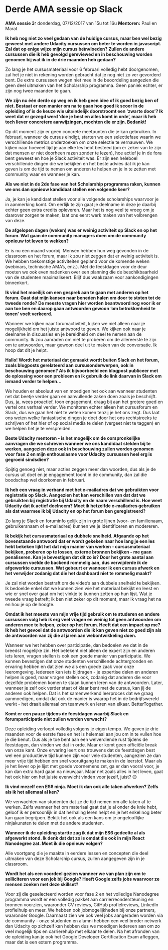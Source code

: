 # Derde AMA sessie op Slack
**AMA sessie 3:** donderdag, 07/12/2017 van 15u tot 16u
**Mentoren:** Paul en Marat

**Ik heb nog niet zo veel gedaan van de huidige cursus, maar ben wel bezig geweest met andere Udacity cursussen om beter te worden in javascript. Zal dat op enige wijze mijn cursus beïnvloeden? Zullen de andere cursussen die ik heb gevolgd gereviewed en in beschouwing worden genomen bij wat ik in de drie maanden heb gedaan?**

Zo lang je het cursusmateriaal voor 6 februari volledig hebt doorgenomen, zal het je niet in rekening worden gebracht dat je nog niet zo ver gevorderd bent. De extra cursussen wegen niet mee in de beoordeling aangezien die geen deel uitmaken van het Scholarship programma. Geen paniek echter, er zijn nog twee maanden te gaan.

**We zijn nu één derde op weg en ik heb geen idee of ik goed bezig ben of niet. Bestaat er een manier om na te gaan hoe goed ik scoor in de opleiding of is de keuze wie uiteindelijk doorstroomt een ‘zwarte doos’? Ik weet dat er gezegd werd ‘doe je best en alles komt in orde’, maar ik heb toch liever concretere aanwijzingen, mochten die er zijn. Bedankt!**

Op dit moment zijn er geen concrete meetpunten die je kan gebruiken. In februari, wanneer de cursus eindigt, starten we een selectiefase waarin we verschillende metrics onderzoeken om onze selectie te vernauwen. We kijken naar hoeveel tijd je aan elke les hebt besteed (om er zeker van te zijn dat mensen er niet doorheen razen zonder te lezen), hoe actief je in de fora bent geweest en hoe je Slack activiteit was. Er zijn een heleboel verschillende dingen die we bekijken en het beste advies dat ik je kan geven is om de tijd te nemen om anderen te helpen en je in te zetten met community waar en wanneer je kan.

**Als we niet in de 2de fase van het Scholarship programma raken, kunnen we ons dan opnieuw kandidaat stellen een volgende keer?**

Ja, je kan je kandidaat stellen voor alle volgende scholarships waarvoor je in aanmerking komt. Om eerlijk te zijn gaat je deelname in deze je daarbij echter geen extra credits opleveren. Maar het is nog veel te vroeg om je daarover zorgen te maken, laat ons eerst werk maken van het volbrengen van deze.

**De afgelopen dagen (weken) was er weinig activiteit op Slack en op het forum. Wat gaan de community managers doen om de community opnieuw tot leven te wekken?**

Er is nu een maand voorbij. Mensen hebben hun weg gevonden in de classroom en het forum, maar ik zou niet zeggen dat er weinig activiteit is. We hebben toekomstige activiteiten gepland voor de komende weken (webinars, technische AMA’s, enz.). Met de feestdagen voor de deur moeten we ook even nadenken over een planning die de beschikbaarheid van de studenten maximaliseert. Blijf dus waakzaam voor aankondigingen binnenkort.

**Ik vind het moeilijk om een gesprek aan te gaan met anderen op het forum. Gaat dat mijn kansen naar beneden halen om door te stoten tot de tweede ronde? De meeste vragen hier worden beantwoord nog voor ik er aan toe ben en daarop gaan antwoorden gewoon ‘om betrokkenheid te tonen’ voelt verkeerd.**

Wanneer we kijken naar forumactiviteit, kijken we niet alleen naar je mogelijkheid om het juiste antwoord te geven. We kijken ook naar je deelname in discussies en je bereidheid om deel te nemen aan de community. Ik zou aanraden om niet te proberen om de allereerste te zijn om te antwoorden, maar gewoon deel uit te maken van de conversatie. Ik hoop dat dit je helpt.

**Hallo! Wordt het materiaal dat gemaakt wordt buiten Slack en het forum, zoals blogposts gerelateerd aan cursusonderwerpen, ook in beschouwing genomen? Als ik bijvoorbeeld een blogpost publiceer met de oplossing voor een probleem en ik gebruik de link daarvan in Slack om iemand verder te helpen…**

We houden er absoluut van en moedigen het ook aan wanneer studenten net dat beetje verder gaan en aanvullende zaken doen zoals je beschrijft. Dus, ja, wees proactief, toon engagement, draag bij aan het grotere goed en vertel ons verhaal verder.
We monitoren echter alleen het cursusforum en Slack, dus we gaan het niet te weten komen tenzij je het ons zegt. Dus laat ons weten welke fantastische dingen je doet door het ons rechtstreeks te schrijven of het hier of op social media te delen (vergeet niet te taggen) en we helpen het je te verspreiden.

**Beste Udacity mentoren - is het mogelijk om de oorspronkelijke aanvragen die we schreven wanneer we ons kandidaat stelden bij te werken, aangezien deze ook in beschouwing zullen worden genomen voor fase 2 en mijn enthousiasme voor Udacity cursussen heel erg is gegroeid sindsdien?**

Spijtig genoeg niet, maar acties zeggen meer dan woorden, dus als je de cursus uit doet en je engagement toont in de community, dan zal die boodschap wel doorkomen in februari.

**Ik heb een vraag in verband met het e-mailadres dat we gebruikten voor registratie op Slack. Aangezien het kan verschillen van dat dat we gebruikten bij registratie bij Udacity en de naam verschillend is. Hoe weet Udacity dat ik actief deelneem? Moet ik hetzelfde e-mailadres gebruiken als dat waarmee ik bij Udacity en op het forum ben geregistreerd?**

Zo lang je Slack en foruminfo gelijk zijn in grote lijnen (voor- en familienaam, gebruikersnaam of e-mailadres) kunnen we je identificeren en modereren.

**Ik bekijk het cursusmateriaal op dubbele snelheid. Afgaande op het bovenstaande antwoord dat er wordt gekeken naar hoe lang je een les hebt bekeken lijkt het dat mijn manier van werken - cursusmateriaal bekijken, proberen op te lossen, externe bronnen bekijken - me gaan penaliseren. Kan je bevestigen dat dit zo is? Door het grote aantal aan cursussen voelde de backend rommelig aan, dus verwijderde ik de afgewerkte cursussen. Wat gebeurt er wanneer ik een cursus afwerk en het verwijder zodanig dat die het dashboard niet te rommelig maakt?**

Je zal niet worden bestraft om de video’s aan dubbele snelheid te bekijken. Ik bedoelde enkel dat we kunnen zien wie het materiaal bekijkt en leest en wie er snel over gaat om het vinkje te kunnen zetten op hun lijst. Wat je tweede vraag betreft; ik ben niet zeker op dit moment, maar ik vraag het na en hou je op de hoogte.

**Omdat ik het meeste van mijn vrije tijd gebruik om te studeren en andere cursussen volg heb ik erg veel vragen en weinig tot geen antwoorden om anderen mee te helpen, zeker op het forum. Heeft dat een impact op me? Ik heb het gevoel dat de antwoorden die ik kan geven niet zo goed zijn als de antwoorden van zij die al jaren aan webontwikkeling doen.**

Wanneer we het hebben over participatie, dan bedoelen we dat in de breedst mogelijke zin. Het betekent niet alleen de expert zijn en anderen iets leren, vragen stellen is ook een goede manier van participatie. We kunnen bevestigen dat onze studenten verschillende achtergronden en ervaring hebben en dat zien we als een goede zaak voor onze leeromgeving. Iedereen kan iets bijdragen - je expertise delen en anderen helpen is goed, maar vragen stellen ook, zodanig dat anderen die voor dezelfde problemen komen te staan kunnen leren van de antwoorden. Later, wanneer je zelf ook verder staat of klaar bent met de cursus, kan jij de anderen ook helpen. Dat is het samenwerkend leerproces dat we graag aanmoedigen, omdat dat ook de manier is waarop het in de bedrijfswereld werkt - het draait allemaal om teamwerk en leren van elkaar. BetterTogether.

**Komt er een pauze tijdens de feestdagen waarbij Slack en forumparticipatie niet zullen worden verwacht?**

Deze opleiding verloopt volledig volgens je eigen tempo. We geven je drie maanden voor de eerste fase en het is helemaal aan jou om in te vullen hoe je die benut. Dus als je toe bent aan een welverdiende rust tijdens de feestdagen, dan vinden we dat in orde. Maar er komt geen officiële break van onze kant. Onze ervaring leert ons trouwens dat de feestdagen best wel een productieve tijd kunnen zijn voor vele studenten, aangezien ze dan meer vrije tijd hebben om snel vooruitgang te maken in de leerstof. Maar als je het liever op je lijst met goede voornemens zet, ga er dan vooral voor, je kan dan extra hard gaan na nieuwjaar.
Maar net zoals alles in het leven, gaat het ook hier om het juiste evenwicht vinden voor jezelf, juist? :wink:

**Ik vind mezelf een ES6 ninja. Moet ik dan ook alle taken afwerken? Zelfs als ik het allemaal al ken?**

We verwachten van studenten dat ze de tijd nemen om alle taken af te werken. Zelfs wanneer het om materiaal gaat dat je al onder de knie hebt, geloof ik er persoonlijk in dat herhaling leren helpt en je het enkel nog beter kan gaan begrijpen. Bekijk het ook als een kans om je ongelooflijke ninjakunsten te delen met de andere studenten.

**Wanneer ik de opleiding startte zag ik dat mijn ES6 gedeelte al als afgewerkt stond. Ik denk dat dat zo is omdat die ook in mijn React Nanodegree zat. Moet ik die opnieuw volgen?**

Alle voortgang die je maakte in eerdere lessen en concepten die deel uitmaken van deze Scholarship cursus, zullen aangegeven zijn in je classroom.

**Wordt het als een voordeel gezien wanneer we van plan zijn om te solliciteren voor een job bij Google? Heeft Google zelfs jobs waarvoor ze mensen zoeken met deze skillset?**

Voor zij die geselecteerd worden voor fase 2 en het volledige Nanodegree programma wordt er een volledig pakket aan carrierreondersteuning en bronnen voorzien, waaronder CV reviews, GitHub profielreviews, LinkedIn profielhulp en meer. We hebben ook jobmogelijkheden bij onze partners, waaronder Google. Daarnaast zien we ook veel jobs aangeraden worden via de community - onze studenten en alumni hebben een veel breder netwerk dan Udacity op zichzelf kan hebben dus we moedigen iedereen aan om zo veel mogelijk tips en carrierehulp met elkaar te delen.
Na het afronden van de opleiding kan je ook het Google Developer Certification Exam afleggen, maar dat is een extern programma.
